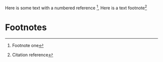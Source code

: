 Here is some text with a numbered reference [^1],
Here is a text footnote[^Citation]
# Footnotes

[^1]: Footnote one
[^Citation]: Citation reference
